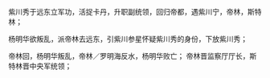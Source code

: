 紫川秀于远东立军功，活捉卡丹，升职副统领，回归帝都，遇紫川宁，帝林，斯特林；

杨明华欲叛乱，派帝林去远东，引紫川参星怀疑紫川秀的身份，下放紫川秀；

帝林回，杨明华叛乱，帝林／罗明海反水，杨明华败亡； 帝林晋监察厅厅长，斯特林晋中央军统领；


